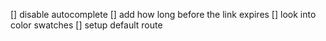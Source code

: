 [] disable autocomplete
[] add how long before the link expires
[] look into color swatches
[] setup default route
